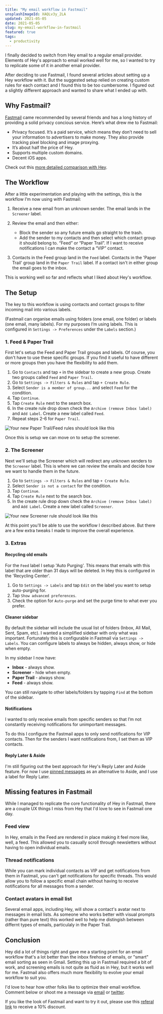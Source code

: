 ```yaml
---
title: "My email workflow in Fastmail"
unsplashImageId: XAQLv3y_2LA
updated: 2021-05-05
date: 2021-05-05
slug: my-email-workflow-in-fastmail
featured: true
tags:
  - productivity
---
```


I finally decided to switch from Hey email to a regular email provider. Elements of Hey's approach to email worked well for me, so I wanted to try to replicate some of it in another email provider.

After deciding to use Fastmail, I found several articles about setting up a Hey workflow with it. But the suggested setup relied on creating custom rules for each contact and I found this to be too cumbersome. I figured out a slightly different approach and wanted to share what I ended up with. 

## Why Fastmail?

[Fastmail](https://ref.fm/u26272200) came recommended by several friends and has a long history of providing a solid privacy concious service. Here’s what drew me to Fastmail:

* Privacy focused. It’s a paid service, which means they don’t need to sell your information to advertisers to make money. They also provide tracking pixel blocking and image proxying.
* It’s about half the price of Hey.
* Supports multiple custom domains.
* Decent iOS apps.

Check out this [more detailed comparison with Hey](https://www.fastmail.com/hey-fastmail/).

## The Workflow

After a little experimentation and playing with the settings, this is the workflow I’m now using with Fastmail:

1. Receive a new email from an unknown sender. The email lands in the `Screener` label.

2. Review the email and then either: 
    * Block the sender so any future emails go straight to the trash.
    * Add the sender to my contacts and then select which contact group it should belong to. “Feed” or “Paper Trail”. If I want to receive notifications I can make the contact a “VIP” contact.

3. Contacts in the Feed group land in the `Feed` label. Contacts in the 'Paper Trail' group land in the `Paper Trail` label. If a contact isn't in either group the email goes to the inbox.

This is working well so far and reflects what I liked about Hey's workflow.

## The Setup

The key to this workflow is using contacts and contact groups to filter incoming mail into various labels.

(Fastmail can organise emails using folders (one email, one folder) or labels (one email, many labels). For my purposes I’m using labels. This is configured in `Settings -> Preferences` under the `Labels` section.)

### 1. Feed & Paper Trail

First let's setup the Feed and Paper Trail groups and labels. Of course, you don't have to use these specific groups. If you find it useful to have different or more groups then you have the flexibility to add them.

1. Go to `Contacts` and tap `+` in the sidebar to create a new group. Create two groups called `Feed` and `Paper Trail`. 
2. Go to `Settings -> Filters & Rules` and tap `+ Create Rule`.
3. Select `Sender is a member of group...` and select `Feed` for the condition.
4. Tap `Continue`. 
5. Tap `Create Rule` next to the search box.
6. In the create rule drop down check the `Archive (remove Inbox label)` and `Add Label`. Create a new label called `Feed`.
7. Repeat steps 2-6 for `Paper Trail`.

![Your new Paper Trail/Feed rules should look like this](./390B1DE4-1E76-4598-87BE-36B4E37B52DA.jpeg)

Once this is setup we can move on to setup the screener.

### 2. The Screener

Next we'll setup the Screener which will redirect any unknown senders to the `Screener` label. This is where we can review the emails and decide how we want to handle them in the future.

1. Go to `Settings -> Filters & Rules` and tap `+ Create Rule`. 
2. Select `Sender is not a contact` for the condition.
3. Tap `Continue`.
4. Tap `Create Rule` next to the search box.
5. In the create rule drop down check the `Archive (remove Inbox label)` and `Add Label`. Create a new label called `Screener`.

![Your new Screener rule should look like this](10B10E8D-B3F5-4FBC-BEF0-C419A3569372.jpeg)

At this point you'll be able to use the workflow I described above. But there are a few extra tweaks I made to improve the overall experience. 

### 3. Extras

#### Recycling old emails

For the `Feed` label I setup 'Auto Purging'. This means that emails with this label that are older than 31 days will be deleted. In Hey this is configured in the 'Recycling Center'. 

1. Go to `Settings -> Labels` and tap `Edit` on the label you want to setup auto-purging for.
2. Tap `Show advanced preferences`.
3. Check the option for `Auto-purge` and set the purge time to what ever you prefer.

#### Cleaner sidebar

By default the sidebar will include the usual list of folders (Inbox, All Mail, Sent, Spam, etc). I wanted a simplified sidebar with only what was important. Fortunately this is configurable in Fastmail via `Settings -> Labels`. You can configure labels to always be hidden, always show, or hide when empty.

In my sidebar I now have: 

* **Inbox** - always show.
* **Screener** - hide when empty.
* **Paper Trail** - always show.
* **Feed** - always show.

You can still navigate to other labels/folders by tapping `Find` at the bottom of the sidebar.

#### Notifications

I wanted to only receive emails from specific senders so that I’m not constantly receiving notifications for unimportant messages.

To do this I configure the Fastmail apps to only send notifications for VIP contacts. Then for the senders I want notifications from, I set them as VIP contacts.

#### Reply Later & Aside

I'm still figuring out the best approach for Hey's Reply Later and Aside feature. For now I use [pinned messages](https://www.fastmail.help/hc/en-us/articles/1500000280341-Marking-important-messages) as an alternative to Aside, and I use a label for Reply Later.

## Missing features in Fastmail

While I managed to replicate the core functionality of Hey in Fastmail, there are a couple UX things I miss from Hey that I'd love to see in Fastmail one day. 

### Feed view

In Hey, emails in the Feed are rendered in place making it feel more like, well, a feed. This allowed you to casually scroll through newsletters without having to open individual emails.

### Thread notifications

While you can mark individual contacts as VIP and get notifications from them in Fastmail, you can't get notifications for specific threads. This would allow you to follow a specific email chain without having to receive notifications for all messages from a sender.

### Contact avatars in email list

Several email apps, including Hey, will show a contact's avatar next to messages in email lists. As someone who works better with visual prompts (rather than pure text) this worked well to help me distingish between differnt types of emails, particulaly in the Paper Trail.

## Conclusion

Hey did a lot of things right and gave me a starting point for an email workflow that's a lot better than the inbox firehose of emails, or "smart" email sorting as seen in Gmail. Setting this up in Fastmail required a bit of work, and screening emails is not quite as fluid as in Hey, but it works well for me. Fastmail also offers much more flexibility to evolve your email workflow to suit you.

I'd love to hear how other folks like to optimize their email workflow. Comment below or shoot me a message via [email](mailto:hi@piet.me) or [twitter](https://twitter.com/pietvanzoen).

If you like the look of Fastmail and want to try it out, please use this [referal link](https://ref.fm/u26272200) to receive a 10% discount. 
